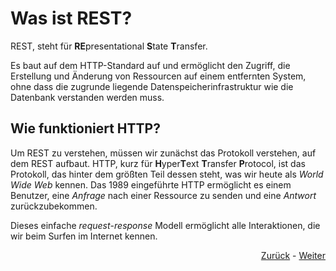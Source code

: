 # Was ist REST?

REST, steht für **RE**presentational **S**tate **T**ransfer.

Es baut auf dem HTTP-Standard auf und ermöglicht den Zugriff, die Erstellung und Änderung von Ressourcen auf einem entfernten System, ohne dass die zugrunde liegende Datenspeicherinfrastruktur wie die Datenbank verstanden werden muss.

## Wie funktioniert HTTP?

Um REST zu verstehen, müssen wir zunächst das Protokoll verstehen, auf dem REST aufbaut. HTTP, kurz für **H**yper**T**ext **T**ransfer **P**rotocol, ist das Protokoll, das hinter dem größten Teil dessen steht, was wir heute als *World Wide Web* kennen. Das 1989 eingeführte HTTP ermöglicht es einem Benutzer, eine *Anfrage* nach einer Ressource zu senden und eine *Antwort* zurückzubekommen.

Dieses einfache *request*-*response* Modell ermöglicht alle Interaktionen, die wir beim Surfen im Internet kennen.


<div align="right">
   
   [Zurück](what_is_an_api.md) - [Weiter](postman.md)
</div>